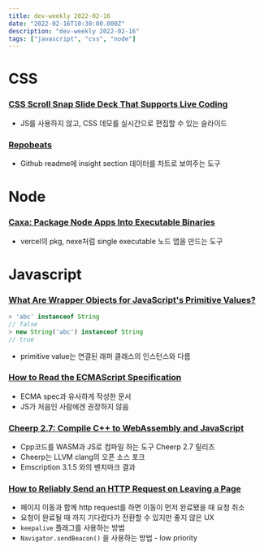 ```yaml
---
title: dev-weekly 2022-02-16
date: "2022-02-16T10:30:00.000Z"
description: "dev-weekly 2022-02-16"
tags: ["javascript", "css", "node"]
---
```


# CSS

### **[CSS Scroll Snap Slide Deck That Supports Live Coding](https://css-tricks.com/css-scroll-snap-slide-deck)**

- JS를 사용하지 않고, CSS 데모를 실시간으로 편집할 수 있는 슬라이드

### **[Repobeats](https://repobeats.axiom.co/)**

- Github readme에 insight section 데이터를 차트로 보여주는 도구

# Node

### **[Caxa: Package Node Apps Into Executable Binaries](https://github.com/leafac/caxa)**

- vercel의 pkg, nexe처럼 single executable 노드 앱을 만드는 도구

# Javascript

### **[What Are Wrapper Objects for JavaScript's Primitive Values?](https://2ality.com/2022/02/wrapper-objects.html)**

```jsx
> 'abc' instanceof String
// false
> new String('abc') instanceof String
// true
```

- primitive value는 연결된 래퍼 클래스의 인스턴스와 다름

### **[How to Read the ECMAScript Specification](https://timothygu.me/es-howto/)**

- ECMA spec과 유사하게 작성한 문서
- JS가 처음인 사람에겐 권장하지 않음

### **[Cheerp 2.7: Compile C++ to WebAssembly and JavaScript](https://medium.com/leaningtech/cheerp-2-7-compile-cpp-to-webassembly-plus-javascript-c9b3ef7e318b)**

- Cpp코드를 WASM과 JS로 컴파일 하는 도구 Cheerp 2.7 릴리즈
- Cheerp는 LLVM clang의 오픈 소스 포크
- Emscription 3.1.5 와의 벤치마크 결과

### **[How to Reliably Send an HTTP Request on Leaving a Page](https://css-tricks.com/send-an-http-request-on-page-exit/)**

- 페이지 이동과 함께 http request를 하면 이동이 먼저 완료됐을 때 요청 취소
- 요청이 완료될 때 까지 기다렸다가 전환할 수 있지만 좋지 않은 UX
- `keepalive` 플래그를 사용하는 방법
- `Navigator.sendBeacon()` 을 사용하는 방법 - low priority